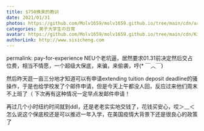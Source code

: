```yaml
---
title: $750换来的教训
date: 2021/01/31
photos: https://github.com/Molv1659/molv1659.github.io/tree/main/cdn/article-covers/1.png
categories: 男子大学生の日常
avatar: https://github.com/Molv1659/molv1659.github.io/tree/main/cdn/Kirito1.jpg
authorLink: http://www.sisicheng.com
---
```

permalink: pay-for-experience
NEU个老坑逼，居然要求01.31前决定然后交占位费，相当不情愿，一个超级大保底，来骗，来偷袭，哼(* ￣︿￣)

然后昨天逛一亩三分地才知道可以有申请extending tuition deposit deadline的骚操作，于是也给学校发了个邮件申请，但是今天上午都没人回，反应过来他们周末不上班了（  下次再有这种情况一定早点发邮件申请！

再过几个小时纽约时间就到ddl，还是老老实实地交钱了，花钱买安心，哎＞﹏＜  怎么说这个保底校还是可以推迟一年入学，在美国疫情大背景下还是很良心的政策了
